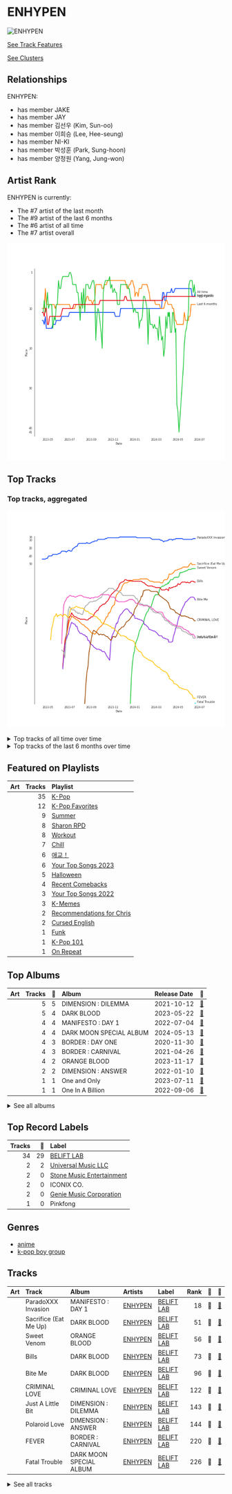 
# ENHYPEN


<img src="https://i.scdn.co/image/ab6761610000e5eb6a48a236a01fa62db8c7a6f6" alt="ENHYPEN" width="100" />

[See Track Features](audio_features.md)

[See Clusters](clusters/overview.md)

## Relationships

ENHYPEN:
- has member JAKE
- has member JAY
- has member 김선우 (Kim, Sun-oo)
- has member 이희승 (Lee, Hee-seung)
- has member NI-KI
- has member 박성훈 (Park, Sung-hoon)
- has member 양정원 (Yang, Jung-won)

## Artist Rank
ENHYPEN is currently:
- The #7 artist of the last month
- The #9 artist of the last 6 months
- The #6 artist of all time
- The #7 artist overall

![Rank of ENHYPEN over time](../../images/artists/enhypen/rank_time_series.png)
## Top Tracks


### Top tracks, aggregated

![Track score ranking over time](../../images/artists/enhypen/track_rank_time_series_score.png)


<details>
<summary>Top tracks of all time over time</summary>

![Line chart of top tracks of all time over time](../../images/artists/enhypen/track_rank_time_series_long_term.png)

</details>



<details>
<summary>Top tracks of the last 6 months over time</summary>

![Line chart of top tracks of the last 6 months over time](../../images/artists/enhypen/track_rank_time_series_medium_term.png)

</details>

## Featured on Playlists
| Art | Tracks | Playlist |
|:---|---:|:---|
| <img src="https://mosaic.scdn.co/640/ab67616d00001e02505190077497c230422f2934ab67616d00001e027dd8f95320e8ef08aa121dfeab67616d00001e028164cd1a2e03b7ca2db9ff5eab67616d00001e02ff7c2dfd0ed9b2cf6bf9c818" alt="" width="50" /> | 35 | [K-Pop](../../playlists/k-pop/overview.md) |
| <img src="https://mosaic.scdn.co/640/ab67616d00001e024ed058b71650a6ca2c04adffab67616d00001e026772cf096be8acc1df092519ab67616d00001e028c4a282e84a53c1c8acf129aab67616d00001e02d8cc2281fcd4519ca020926b" alt="" width="50" /> | 12 | [K-Pop Favorites](../../playlists/k-pop_favorites/overview.md) |
| <img src="https://mosaic.scdn.co/640/ab67616d00001e0204878afb19613a94d37b29ceab67616d00001e021544041d0285585cc92c2709ab67616d00001e02570f746ccc2c75af070da1e0ab67616d00001e02d8cc2281fcd4519ca020926b" alt="" width="50" /> | 9 | [Summer](../../playlists/summer/overview.md) |
| <img src="https://mosaic.scdn.co/640/ab67616d00001e02830de2e836036f181df598d0ab67616d00001e02af2fda9fb591d43c355c2ac3ab67616d00001e02cc6f76f75551af499b5cd0cbab67616d00001e02da343b21617aac0c57e332bb" alt="" width="50" /> | 8 | [Sharon RPD](../../playlists/sharon_rpd/overview.md) |
| <img src="https://mosaic.scdn.co/640/ab67616d00001e026f248f7695eb544a3a1955c5ab67616d00001e027a393b04e8ced571618223e8ab67616d00001e028acb7bac073f378d59bf228eab67616d00001e02b3be3b970fc89a02f301c9da" alt="" width="50" /> | 8 | [Workout](../../playlists/workout/overview.md) |
| <img src="https://mosaic.scdn.co/640/ab67616d00001e022c0252c4e4a988f024e4d262ab67616d00001e026772cf096be8acc1df092519ab67616d00001e029c7eb20dfbb2150f55c9debdab67616d00001e02eb136d1be54b1ef8273c0699" alt="" width="50" /> | 7 | [Chill](../../playlists/chill/overview.md) |
| <img src="https://mosaic.scdn.co/640/ab67616d00001e021544041d0285585cc92c2709ab67616d00001e0235cdd6d3f5815afac043758eab67616d00001e02714e56679ab196354e2e443eab67616d00001e0282f9c612adc8bc8d1d62461a" alt="" width="50" /> | 6 | [애교！](../../playlists/애교！/overview.md) |
| <img src="https://wrapped-images.spotifycdn.com/image/yts-2023/default/your-top-songs-2023_DEFAULT_en.jpg" alt="" width="50" /> | 6 | [Your Top Songs 2023](../../playlists/your_top_songs_2023/overview.md) |
| <img src="https://mosaic.scdn.co/640/ab67616d00001e023613e1e0d35867a0814005a9ab67616d00001e024a8e5eaab8b02db02e487c27ab67616d00001e0259fcda8d47bbd0f6c2bf1647ab67616d00001e028bc3d61189d95da5f74d7ba7" alt="" width="50" /> | 5 | [Halloween](../../playlists/halloween/overview.md) |
| <img src="https://mosaic.scdn.co/640/ab67616d00001e025048ed32fafe7b9a50d0e410ab67616d00001e0256035da9eacd668ffdfacb36ab67616d00001e026b6962e774af860e8ad4dee0ab67616d00001e02bd8c739ce7e59ae9414c7a26" alt="" width="50" /> | 4 | [Recent Comebacks](../../playlists/recent_comebacks/overview.md) |
| <img src="https://wrapped-images.spotifycdn.com/image/yts-2022/default/your-top-songs-2022_default_en.jpg" alt="" width="50" /> | 3 | [Your Top Songs 2022](../../playlists/your_top_songs_2022/overview.md) |
| <img src="https://mosaic.scdn.co/640/ab67616d00001e0220adea47ebd9e98d2e7d2247ab67616d00001e022ce067b763f6a4938cb8a501ab67616d00001e02583c60000e8abc8283853e10ab67616d00001e0273e21d92fa8c70ce6aba72d0" alt="" width="50" /> | 3 | [K-Memes](../../playlists/k-memes/overview.md) |
| <img src="https://mosaic.scdn.co/640/ab67616d00001e021869a85947a5ea00df8c936fab67616d00001e025048ed32fafe7b9a50d0e410ab67616d00001e028c4a282e84a53c1c8acf129aab67616d00001e02d8cc2281fcd4519ca020926b" alt="" width="50" /> | 2 | [Recommendations for Chris](../../playlists/recommendations_for_chris/overview.md) |
| <img src="https://mosaic.scdn.co/640/ab67616d00001e022270d3bd1d13133edf0be836ab67616d00001e026017bca98dea58ceddea77c1ab67616d00001e02a0df2d59f0ae9426cba3eb36ab67616d00001e02cd723e6efb66f6ef28fac28e" alt="" width="50" /> | 2 | [Cursed English](../../playlists/cursed_english/overview.md) |
| <img src="https://mosaic.scdn.co/640/ab67616d00001e020f7e2aa2f1d7ea0fd2e206c0ab67616d00001e0216aaf05fe82237576a7d0e38ab67616d00001e0220112a0321d2efc7384db456ab67616d00001e02f93159d78849714fcf118bb3" alt="" width="50" /> | 1 | [Funk](../../playlists/funk/overview.md) |
| <img src="https://mosaic.scdn.co/640/ab67616d00001e025c041fe9e3c9de436047d86bab67616d00001e02714e56679ab196354e2e443eab67616d00001e027a393b04e8ced571618223e8ab67616d00001e027dd8f95320e8ef08aa121dfe" alt="" width="50" /> | 1 | [K-Pop 101](../../playlists/k-pop_101/overview.md) |
| <img src="https://daily-mix.scdn.co/covers/on_repeat/PZN_On_Repeat2_DEFAULT-en.jpg" alt="" width="50" /> | 1 | [On Repeat](../../playlists/on_repeat/overview.md) |

## Top Albums

| Art | Tracks | 💚 | Album | Release Date | 🔗 |
|:---|---:|---:|:---|:---|:---|
| <img src="https://i.scdn.co/image/ab67616d0000b2736772cf096be8acc1df092519" alt="" width="50" /> | 5 | 5 | DIMENSION : DILEMMA | 2021-10-12 | [🔗](https://open.spotify.com/album/5jGRqioNCSWZGBl3QmyuFI) |
| <img src="https://i.scdn.co/image/ab67616d0000b2731d03b5e88cee6870778a4d27" alt="" width="50" /> | 5 | 4 | DARK BLOOD | 2023-05-22 | [🔗](https://open.spotify.com/album/7q65W5gVANjh1j1KXLeU0f) |
| <img src="https://i.scdn.co/image/ab67616d0000b2732e308994a76a473a4f88c1aa" alt="" width="50" /> | 4 | 4 | MANIFESTO : DAY 1 | 2022-07-04 | [🔗](https://open.spotify.com/album/5J8MNLLViH5zqM6VoGErz8) |
| <img src="https://i.scdn.co/image/ab67616d0000b27355a4b0d253296e5fe7516d45" alt="" width="50" /> | 4 | 4 | DARK MOON SPECIAL ALBUM <MEMORABILIA> | 2024-05-13 | [🔗](https://open.spotify.com/album/0OhJwEzXbK9Km6GQSPdmPU) |
| <img src="https://i.scdn.co/image/ab67616d0000b2734a6096741dcf413354a59554" alt="" width="50" /> | 4 | 3 | BORDER : DAY ONE | 2020-11-30 | [🔗](https://open.spotify.com/album/3YxF7jTnpdNepWbO42f8lH) |
| <img src="https://i.scdn.co/image/ab67616d0000b273714e56679ab196354e2e443e" alt="" width="50" /> | 4 | 3 | BORDER : CARNIVAL | 2021-04-26 | [🔗](https://open.spotify.com/album/4LGYBcRsteiXjcPD4QQvxv) |
| <img src="https://i.scdn.co/image/ab67616d0000b273d364c1f2a6fede40055b02d5" alt="" width="50" /> | 4 | 2 | ORANGE BLOOD | 2023-11-17 | [🔗](https://open.spotify.com/album/7dsAlxH9cMgyREm8OLdWWT) |
| <img src="https://i.scdn.co/image/ab67616d0000b2731c1ea5bfa5680ac877acdd55" alt="" width="50" /> | 2 | 2 | DIMENSION : ANSWER | 2022-01-10 | [🔗](https://open.spotify.com/album/3nOj9hsnptBEDt9ie2lra5) |
| <img src="https://i.scdn.co/image/ab67616d0000b273379ddd38212be64d41e7250f" alt="" width="50" /> | 1 | 1 | One and Only | 2023-07-11 | [🔗](https://open.spotify.com/album/5LGe47qZJTNwtM8gUfT7Mx) |
| <img src="https://i.scdn.co/image/ab67616d0000b273fc8b0918267ea555921863e8" alt="" width="50" /> | 1 | 1 | One In A Billion | 2022-09-06 | [🔗](https://open.spotify.com/album/19Jm8Jk0zQYs6zMaxhYJFd) |


<details>
<summary>See all albums</summary>

| Art | Tracks | 💚 | Album | Release Date | 🔗 |
|:---|---:|---:|:---|:---|:---|
| <img src="https://i.scdn.co/image/ab67616d0000b27328980bc854e40cb7a31fec98" alt="" width="50" /> | 1 | 1 | CRIMINAL LOVE | 2023-07-31 | [🔗](https://open.spotify.com/album/6S8BCiVrtzm5TEOnjyyCfJ) |
| <img src="https://i.scdn.co/image/ab67616d0000b273715d1b4d21f0ca40a8e95840" alt="" width="50" /> | 1 | 1 | Always | 2022-02-21 | [🔗](https://open.spotify.com/album/0kwAgLzLnzQxaKcdubyaMh) |
| <img src="https://i.scdn.co/image/ab67616d0000b273ef4adc98040174caf60aa1a1" alt="" width="50" /> | 1 | 0 | What Makes You Beautiful [THE SEASONS: Red Carpet with Lee Hyo Ri] | 2024-02-23 | [🔗](https://open.spotify.com/album/3RvguzRz56wqZ9fNldExgn) |
| <img src="https://i.scdn.co/image/ab67616d0000b27343b2533812791c25755cb440" alt="" width="50" /> | 1 | 0 | Keep Swimmin' Through | 2023-11-03 | [🔗](https://open.spotify.com/album/3DuL4EFBmwfcEle2TTQNY2) |
| <img src="https://i.scdn.co/image/ab67616d0000b273e5245e31f1351c75654b5e92" alt="" width="50" /> | 1 | 0 | I Need The Light | 2022-08-12 | [🔗](https://open.spotify.com/album/4RAx28on33NHM5FQiFhyvZ) |
| <img src="https://i.scdn.co/image/ab67616d0000b2732ce067b763f6a4938cb8a501" alt="" width="50" /> | 1 | 0 | HEY TAYO | 2021-07-29 | [🔗](https://open.spotify.com/album/2i0irlNjTfYPohsFPIK8J0) |
| <img src="https://i.scdn.co/image/ab67616d0000b273e9a13d3c5e02b10d0d8b4f6c" alt="" width="50" /> | 1 | 0 | BILLY POCO | 2021-08-11 | [🔗](https://open.spotify.com/album/053egZ9MnXOGmLMQUiFPfZ) |

</details>


## Top Record Labels

| Tracks | 💚 | Label |
|---:|---:|:---|
| 34 | 29 | [BELIFT LAB](../../labels/belift_lab/overview.md) |
| 2 | 2 | [Universal Music LLC](../../labels/universal_music_llc/overview.md) |
| 2 | 0 | [Stone Music Entertainment](../../labels/stone_music_entertainment/overview.md) |
| 2 | 0 | ICONIX CO. |
| 2 | 0 | [Genie Music Corporation](../../labels/genie_music_corporation/overview.md) |
| 1 | 0 | Pinkfong |

## Genres

- [anime](../../genres/anime/overview.md)
- [k-pop boy group](../../genres/k-pop_boy_group/overview.md)

## Tracks

| Art | Track | Album | Artists | Label | Rank | 💚 | 🔗 |
|:---|:---|:---|:---|:---|---:|:---|:---|
| <img src="https://i.scdn.co/image/ab67616d0000b2732e308994a76a473a4f88c1aa" alt="" width="50" /> | ParadoXXX Invasion | MANIFESTO : DAY 1 | [ENHYPEN](overview.md) | [BELIFT LAB](../../labels/belift_lab) | 18 | 💚 | [🔗](https://open.spotify.com/track/3OC2C8IpFhbUJTeMe55QYn) |
| <img src="https://i.scdn.co/image/ab67616d0000b2731d03b5e88cee6870778a4d27" alt="" width="50" /> | Sacrifice (Eat Me Up) | DARK BLOOD | [ENHYPEN](overview.md) | [BELIFT LAB](../../labels/belift_lab) | 51 | 💚 | [🔗](https://open.spotify.com/track/58ItBuVuKc03DvqSeZFnH1) |
| <img src="https://i.scdn.co/image/ab67616d0000b273d364c1f2a6fede40055b02d5" alt="" width="50" /> | Sweet Venom | ORANGE BLOOD | [ENHYPEN](overview.md) | [BELIFT LAB](../../labels/belift_lab) | 56 | 💚 | [🔗](https://open.spotify.com/track/2YmfV4lAjrAQvuggKCUX6m) |
| <img src="https://i.scdn.co/image/ab67616d0000b2731d03b5e88cee6870778a4d27" alt="" width="50" /> | Bills | DARK BLOOD | [ENHYPEN](overview.md) | [BELIFT LAB](../../labels/belift_lab) | 73 | 💚 | [🔗](https://open.spotify.com/track/2nfluhFVrO5OBXPzRWlwlz) |
| <img src="https://i.scdn.co/image/ab67616d0000b2731d03b5e88cee6870778a4d27" alt="" width="50" /> | Bite Me | DARK BLOOD | [ENHYPEN](overview.md) | [BELIFT LAB](../../labels/belift_lab) | 96 | 💚 | [🔗](https://open.spotify.com/track/7mpdNiaQvygj2rHoxkzMfa) |
| <img src="https://i.scdn.co/image/ab67616d0000b27328980bc854e40cb7a31fec98" alt="" width="50" /> | CRIMINAL LOVE | CRIMINAL LOVE | [ENHYPEN](overview.md) | [BELIFT LAB](../../labels/belift_lab) | 122 | 💚 | [🔗](https://open.spotify.com/track/0Eglu3fErlG196PtTwCUPM) |
| <img src="https://i.scdn.co/image/ab67616d0000b2736772cf096be8acc1df092519" alt="" width="50" /> | Just A Little Bit | DIMENSION : DILEMMA | [ENHYPEN](overview.md) | [BELIFT LAB](../../labels/belift_lab) | 143 | 💚 | [🔗](https://open.spotify.com/track/3QdjLOemIcMZovVOnvJP7P) |
| <img src="https://i.scdn.co/image/ab67616d0000b2731c1ea5bfa5680ac877acdd55" alt="" width="50" /> | Polaroid Love | DIMENSION : ANSWER | [ENHYPEN](overview.md) | [BELIFT LAB](../../labels/belift_lab) | 144 | 💚 | [🔗](https://open.spotify.com/track/5elW2CKSoqjYoJ32AGDxf1) |
| <img src="https://i.scdn.co/image/ab67616d0000b273714e56679ab196354e2e443e" alt="" width="50" /> | FEVER | BORDER : CARNIVAL | [ENHYPEN](overview.md) | [BELIFT LAB](../../labels/belift_lab) | 220 | 💚 | [🔗](https://open.spotify.com/track/0UzymivvUH5s8z4PeWZJaK) |
| <img src="https://i.scdn.co/image/ab67616d0000b27355a4b0d253296e5fe7516d45" alt="" width="50" /> | Fatal Trouble | DARK MOON SPECIAL ALBUM <MEMORABILIA> | [ENHYPEN](overview.md) | [BELIFT LAB](../../labels/belift_lab) | 226 | 💚 | [🔗](https://open.spotify.com/track/6i1PYoUEMHqxAsAUKHkqpe) |


<details>
<summary>See all tracks</summary>

| Art | Track | Album | Artists | Label | Rank | 💚 | 🔗 |
|:---|:---|:---|:---|:---|---:|:---|:---|
| <img src="https://i.scdn.co/image/ab67616d0000b2731d03b5e88cee6870778a4d27" alt="" width="50" /> | Chaconne | DARK BLOOD | [ENHYPEN](overview.md) | [BELIFT LAB](../../labels/belift_lab) | 325 | 💚 | [🔗](https://open.spotify.com/track/7nBjhYbLttb9LHZHqNuld5) |
| <img src="https://i.scdn.co/image/ab67616d0000b273d364c1f2a6fede40055b02d5" alt="" width="50" /> | Sweet Venom (English Ver.) | ORANGE BLOOD | [ENHYPEN](overview.md) | [BELIFT LAB](../../labels/belift_lab) | 339 | | [🔗](https://open.spotify.com/track/47JqJobasbTT9r0gX8CoE1) |
| <img src="https://i.scdn.co/image/ab67616d0000b273379ddd38212be64d41e7250f" alt="" width="50" /> | One and Only | One and Only | [ENHYPEN](overview.md) | [Universal Music LLC](../../labels/universal_music_llc) | 344 | 💚 | [🔗](https://open.spotify.com/track/7dDY45rR3idfeCypFDrk0G) |
| <img src="https://i.scdn.co/image/ab67616d0000b273714e56679ab196354e2e443e" alt="" width="50" /> | Not For Sale | BORDER : CARNIVAL | [ENHYPEN](overview.md) | [BELIFT LAB](../../labels/belift_lab) | 358 | 💚 | [🔗](https://open.spotify.com/track/3dG1jxbfBIZvzyFwAcsmS0) |
| <img src="https://i.scdn.co/image/ab67616d0000b2736772cf096be8acc1df092519" alt="" width="50" /> | Upper Side Dreamin’ | DIMENSION : DILEMMA | [ENHYPEN](overview.md) | [BELIFT LAB](../../labels/belift_lab) | 376 | 💚 | [🔗](https://open.spotify.com/track/6oSCR9n71tmwWL3GFb65Ec) |
| <img src="https://i.scdn.co/image/ab67616d0000b27355a4b0d253296e5fe7516d45" alt="" width="50" /> | Teeth | DARK MOON SPECIAL ALBUM <MEMORABILIA> | [ENHYPEN](overview.md) | [BELIFT LAB](../../labels/belift_lab) | 382 | 💚 | [🔗](https://open.spotify.com/track/6JlQqA7FDfqLbnpJBwypPe) |
| <img src="https://i.scdn.co/image/ab67616d0000b2731d03b5e88cee6870778a4d27" alt="" width="50" /> | Fate | DARK BLOOD | [ENHYPEN](overview.md) | [BELIFT LAB](../../labels/belift_lab) | 464 | | [🔗](https://open.spotify.com/track/0iLyNDLTsBkqB8SLAzNGxF) |
| <img src="https://i.scdn.co/image/ab67616d0000b2736772cf096be8acc1df092519" alt="" width="50" /> | Go Big or Go Home | DIMENSION : DILEMMA | [ENHYPEN](overview.md) | [BELIFT LAB](../../labels/belift_lab) | 547 | 💚 | [🔗](https://open.spotify.com/track/6IqKFke4ZhKbGYULllEezY) |
| <img src="https://i.scdn.co/image/ab67616d0000b273714e56679ab196354e2e443e" alt="" width="50" /> | Drunk-Dazed | BORDER : CARNIVAL | [ENHYPEN](overview.md) | [BELIFT LAB](../../labels/belift_lab) | 554 | 💚 | [🔗](https://open.spotify.com/track/1wcr8DjnN59Awev8nnKpQ4) |
| <img src="https://i.scdn.co/image/ab67616d0000b273715d1b4d21f0ca40a8e95840" alt="" width="50" /> | Always | Always | [ENHYPEN](overview.md) | [Universal Music LLC](../../labels/universal_music_llc) | 577 | 💚 | [🔗](https://open.spotify.com/track/6bLZ6JV1mAGz4xfS1ZwOMV) |
| <img src="https://i.scdn.co/image/ab67616d0000b2734a6096741dcf413354a59554" alt="" width="50" /> | Given-Taken | BORDER : DAY ONE | [ENHYPEN](overview.md) | [BELIFT LAB](../../labels/belift_lab) | 599 | 💚 | [🔗](https://open.spotify.com/track/69WpV0U7OMNFGyq8I63dcC) |
| <img src="https://i.scdn.co/image/ab67616d0000b2736772cf096be8acc1df092519" alt="" width="50" /> | Tamed-Dashed | DIMENSION : DILEMMA | [ENHYPEN](overview.md) | [BELIFT LAB](../../labels/belift_lab) | 628 | 💚 | [🔗](https://open.spotify.com/track/1zoyteFQmeUUqyOl2Xznpy) |
| <img src="https://i.scdn.co/image/ab67616d0000b27355a4b0d253296e5fe7516d45" alt="" width="50" /> | Scream | DARK MOON SPECIAL ALBUM <MEMORABILIA> | [ENHYPEN](overview.md) | [BELIFT LAB](../../labels/belift_lab) | 661 | 💚 | [🔗](https://open.spotify.com/track/1kgg5vR9QCW72RTNQTaSRH) |
| <img src="https://i.scdn.co/image/ab67616d0000b2734a6096741dcf413354a59554" alt="" width="50" /> | 10 Months | BORDER : DAY ONE | [ENHYPEN](overview.md) | [BELIFT LAB](../../labels/belift_lab) | 851 | 💚 | [🔗](https://open.spotify.com/track/3LcFQsZw01tRvjCNLgSmTv) |
| <img src="https://i.scdn.co/image/ab67616d0000b2734a6096741dcf413354a59554" alt="" width="50" /> | Flicker | BORDER : DAY ONE | [ENHYPEN](overview.md) | [BELIFT LAB](../../labels/belift_lab) | 851 | | [🔗](https://open.spotify.com/track/3TgPwLFXV6GEIsDZANHktY) |
| <img src="https://i.scdn.co/image/ab67616d0000b2734a6096741dcf413354a59554" alt="" width="50" /> | Let Me In (20 CUBE) | BORDER : DAY ONE | [ENHYPEN](overview.md) | [BELIFT LAB](../../labels/belift_lab) | 851 | 💚 | [🔗](https://open.spotify.com/track/4eOcd47wPU3ixxYw0spREl) |
| <img src="https://i.scdn.co/image/ab67616d0000b273714e56679ab196354e2e443e" alt="" width="50" /> | Mixed Up | BORDER : CARNIVAL | [ENHYPEN](overview.md) | [BELIFT LAB](../../labels/belift_lab) | 851 | | [🔗](https://open.spotify.com/track/6S0By3u06ttb3kU2XEtWnw) |
| <img src="https://i.scdn.co/image/ab67616d0000b2732ce067b763f6a4938cb8a501" alt="" width="50" /> | Hey Tayo - Tayo Opening Theme Song | HEY TAYO | [ENHYPEN](overview.md) | ICONIX CO., LTD. | 851 | | [🔗](https://open.spotify.com/track/2A7A3KF4NHFjW3ygFSt7In) |
| <img src="https://i.scdn.co/image/ab67616d0000b273e9a13d3c5e02b10d0d8b4f6c" alt="" width="50" /> | Billy Poco | BILLY POCO | [ENHYPEN](overview.md) | ICONIX CO., LTD. | 851 | | [🔗](https://open.spotify.com/track/2qxk6ZQyhE6OKHCG448nIt) |
| <img src="https://i.scdn.co/image/ab67616d0000b2736772cf096be8acc1df092519" alt="" width="50" /> | Attention, please! | DIMENSION : DILEMMA | [ENHYPEN](overview.md) | [BELIFT LAB](../../labels/belift_lab) | 851 | 💚 | [🔗](https://open.spotify.com/track/59qDYPZPkMPl8qSYRig1xn) |
| <img src="https://i.scdn.co/image/ab67616d0000b2731c1ea5bfa5680ac877acdd55" alt="" width="50" /> | Blessed-Cursed | DIMENSION : ANSWER | [ENHYPEN](overview.md) | [BELIFT LAB](../../labels/belift_lab) | 851 | 💚 | [🔗](https://open.spotify.com/track/7ecbsiAQ6PNdiAq0hplVZo) |
| <img src="https://i.scdn.co/image/ab67616d0000b2732e308994a76a473a4f88c1aa" alt="" width="50" /> | Future Perfect (Pass the MIC) | MANIFESTO : DAY 1 | [ENHYPEN](overview.md) | [BELIFT LAB](../../labels/belift_lab) | 851 | 💚 | [🔗](https://open.spotify.com/track/6PRy17C5LiiN7VCLS6IA98) |
| <img src="https://i.scdn.co/image/ab67616d0000b2732e308994a76a473a4f88c1aa" alt="" width="50" /> | SHOUT OUT | MANIFESTO : DAY 1 | [ENHYPEN](overview.md) | [BELIFT LAB](../../labels/belift_lab) | 851 | 💚 | [🔗](https://open.spotify.com/track/5Z2DNRAhs6r4VdINVkRhYY) |
| <img src="https://i.scdn.co/image/ab67616d0000b2732e308994a76a473a4f88c1aa" alt="" width="50" /> | TFW (That Feeling When) | MANIFESTO : DAY 1 | [ENHYPEN](overview.md) | [BELIFT LAB](../../labels/belift_lab) | 851 | 💚 | [🔗](https://open.spotify.com/track/3bI34Ts8OMPfIpoPqzyZgM) |
| <img src="https://i.scdn.co/image/ab67616d0000b273e5245e31f1351c75654b5e92" alt="" width="50" /> | I Need The Light | I Need The Light | [ENHYPEN](overview.md) | [Genie Music Corporation](../../labels/genie_music_corporation), [Stone Music Entertainment](../../labels/stone_music_entertainment) | 851 | | [🔗](https://open.spotify.com/track/69mhZKG0nDbSK7NoINWEsE) |
| <img src="https://i.scdn.co/image/ab67616d0000b273fc8b0918267ea555921863e8" alt="" width="50" /> | One In A Billion | One In A Billion | [ENHYPEN](overview.md) | [BELIFT LAB](../../labels/belift_lab) | 851 | 💚 | [🔗](https://open.spotify.com/track/66wQlkJP6zHNOzRkyo5yZS) |
| <img src="https://i.scdn.co/image/ab67616d0000b27343b2533812791c25755cb440" alt="" width="50" /> | Keep Swimmin' Through | Keep Swimmin' Through | [ENHYPEN](overview.md), The Cast of Baby Shark's Big Movie, Pinkfong | Pinkfong | 851 | | [🔗](https://open.spotify.com/track/2uXvTCV3s5LN9mdDW7hAkn) |
| <img src="https://i.scdn.co/image/ab67616d0000b273d364c1f2a6fede40055b02d5" alt="" width="50" /> | Orange Flower (You Complete Me) | ORANGE BLOOD | [ENHYPEN](overview.md) | [BELIFT LAB](../../labels/belift_lab) | 851 | | [🔗](https://open.spotify.com/track/5Cb3JSisvjlZhjSfYD6d7C) |
| <img src="https://i.scdn.co/image/ab67616d0000b273d364c1f2a6fede40055b02d5" alt="" width="50" /> | Still Monster | ORANGE BLOOD | [ENHYPEN](overview.md) | [BELIFT LAB](../../labels/belift_lab) | 851 | 💚 | [🔗](https://open.spotify.com/track/6tuTpe37ljVcrJeZAAKBE1) |
| <img src="https://i.scdn.co/image/ab67616d0000b273ef4adc98040174caf60aa1a1" alt="" width="50" /> | What Makes You Beautiful | What Makes You Beautiful [THE SEASONS: Red Carpet with Lee Hyo Ri] | [ENHYPEN](overview.md) | [Genie Music Corporation](../../labels/genie_music_corporation), [Stone Music Entertainment](../../labels/stone_music_entertainment) | 851 | | [🔗](https://open.spotify.com/track/4NxbUHGeXsQgxvR8YKbHjC) |
| <img src="https://i.scdn.co/image/ab67616d0000b27355a4b0d253296e5fe7516d45" alt="" width="50" /> | Lucifer | DARK MOON SPECIAL ALBUM <MEMORABILIA> | [ENHYPEN](overview.md) | [BELIFT LAB](../../labels/belift_lab) | 851 | 💚 | [🔗](https://open.spotify.com/track/7Fq4xDlMtpqca0IyTYXldY) |

</details>

